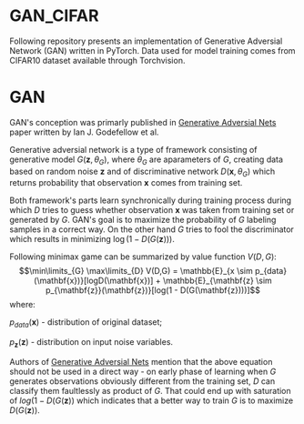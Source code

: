 # GAN_CIFAR
Following repository presents an implementation of Generative Adversial Network (GAN) written in PyTorch. Data used for model training comes from CIFAR10 dataset available through Torchvision.

# GAN
GAN's conception was primarly published in [Generative Adversial Nets](https://arxiv.org/abs/1406.2661) paper written by Ian J. Godefellow et al. 

Generative adversial network is a type of framework consisting of generative model $G(\mathbf{z}, \theta_G)$, where $\theta_G$ are aparameters of $G$, creating data based on random noise $\mathbf{z}$ and of discriminative network $D(\mathbf{x}, \theta_G)$ which returns probability that observation $\mathbf{x}$ comes from training set.

Both framework's parts learn synchronically during training process during which $D$ tries to guess whether observation $\mathbf{x}$ was taken from training set or generated by $G$. GAN's goal is to maximize the probability of $G$ labeling samples in a correct way. On the other hand $G$ tries to fool the discriminator which results in minimizing $\log(1 - D(G(\mathbf{z})))$.

Following minimax game can be summarized by value function $V(D,G)$:
$$\min\limits_{G} \max\limits_{D} V(D,G) = \mathbb{E}_{x \sim p_{data}(\mathbf{x})}[logD(\mathbf{x})] + \mathbb{E}_{\mathbf{z} \sim p_{\mathbf{z}}(\mathbf{z})}[log(1 - D(G(\mathbf{z})))]$$
where:

$p_{data}(\mathbf{x})$ - distribution of original dataset; 

$p_{\mathbf{z}}(\mathbf{z})$ -  distribution on input noise variables.

Authors of [Generative Adversial Nets](https://arxiv.org/abs/1406.2661) mention that the above equation should not be used in a direct way - on early phase of learning when $G$ generates observations obviously different from the training set, $D$ can classify them faultlessly as product of $G$. That could end up with saturation of $log(1 - D(G(\mathbf{z}))$ which indicates that a better way to train $G$ is to maximize $D(G(\mathbf{z}))$.
